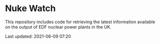 # Nuke Watch

This repository includes code for retrieving the latest information available on the output of EDF nuclear power plants in the UK.

Last updated: 2021-06-09 07:20